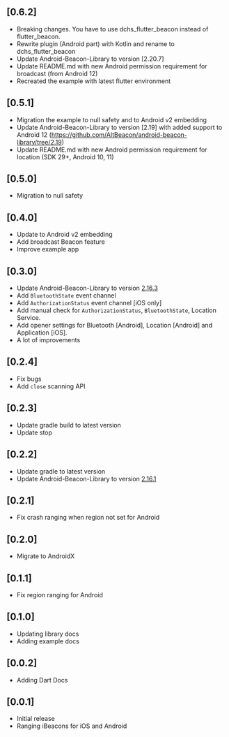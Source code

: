 ## [0.6.2]
* Breaking changes. You have to use dchs_flutter_beacon instead of flutter_beacon.
* Rewrite plugin (Android part) with Kotlin and rename to dchs_flutter_beacon 
* Update Android-Beacon-Library to version [2.20.7]
* Update README.md with new Android permission requirement for broadcast (from Android 12)
* Recreated the example with latest flutter environment

## [0.5.1]
* Migration the example to null safety and to Android v2 embedding
* Update Android-Beacon-Library to version [2.19] with added support to Android 12 (https://github.com/AltBeacon/android-beacon-library/tree/2.19)
* Update README.md with new Android permission requirement for location (SDK 29+, Android 10, 11)

## [0.5.0]
* Migration to null safety

## [0.4.0]
* Update to Android v2 embedding
* Add broadcast Beacon feature
* Improve example app

## [0.3.0]
* Update Android-Beacon-Library to version [2.16.3](https://github.com/AltBeacon/android-beacon-library/tree/2.16.3)
* Add `BluetoothState` event channel
* Add `AuthorizationStatus` event channel [iOS only]
* Add manual check for `AuthorizationStatus`, `BluetoothState`, Location Service.
* Add opener settings for Bluetooth [Android], Location [Android] and Application [iOS].
* A lot of improvements

## [0.2.4]

* Fix bugs
* Add `close` scanning API

## [0.2.3]

* Update gradle build to latest version
* Update stop 

## [0.2.2]

* Update gradle to latest version
* Update Android-Beacon-Library to version [2.16.1](https://github.com/AltBeacon/android-beacon-library/tree/2.16.1)

## [0.2.1]

* Fix crash ranging when region not set for Android

## [0.2.0]

* Migrate to AndroidX

## [0.1.1]

* Fix region ranging for Android

## [0.1.0]

* Updating library docs
* Adding example docs

## [0.0.2]

* Adding Dart Docs

## [0.0.1]

* Initial release
* Ranging iBeacons for iOS and Android